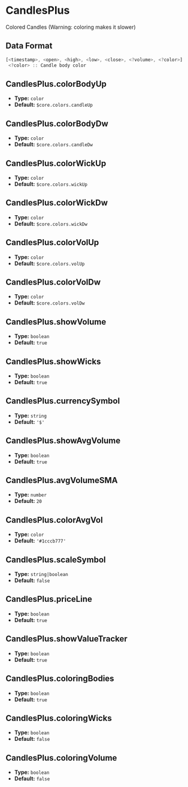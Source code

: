 # CandlesPlus

Colored Candles (Warning: coloring makes it slower)

## Data Format

```js
[<timestamp>, <open>, <high>, <low>, <close>, <?volume>, <?color>]
 <?color> :: Candle body color
```

## CandlesPlus.colorBodyUp
- **Type:** `color`
- **Default:** `$core.colors.candleUp`

## CandlesPlus.colorBodyDw
- **Type:** `color`
- **Default:** `$core.colors.candleDw`

## CandlesPlus.colorWickUp
- **Type:** `color`
- **Default:** `$core.colors.wickUp`

## CandlesPlus.colorWickDw
- **Type:** `color`
- **Default:** `$core.colors.wickDw`

## CandlesPlus.colorVolUp
- **Type:** `color`
- **Default:** `$core.colors.volUp`

## CandlesPlus.colorVolDw
- **Type:** `color`
- **Default:** `$core.colors.volDw`

## CandlesPlus.showVolume
- **Type:** `boolean`
- **Default:** `true`

## CandlesPlus.showWicks
- **Type:** `boolean`
- **Default:** `true`

## CandlesPlus.currencySymbol
- **Type:** `string`
- **Default:** `'$'`

## CandlesPlus.showAvgVolume
- **Type:** `boolean`
- **Default:** `true`

## CandlesPlus.avgVolumeSMA
- **Type:** `number`
- **Default:** `20`

## CandlesPlus.colorAvgVol
- **Type:** `color`
- **Default:** `'#1cccb777'`

## CandlesPlus.scaleSymbol
- **Type:** `string|boolean`
- **Default:** `false`

## CandlesPlus.priceLine
- **Type:** `boolean`
- **Default:** `true`

## CandlesPlus.showValueTracker
- **Type:** `boolean`
- **Default:** `true`

## CandlesPlus.coloringBodies
- **Type:** `boolean`
- **Default:** `true`

## CandlesPlus.coloringWicks
- **Type:** `boolean`
- **Default:** `false`

## CandlesPlus.coloringVolume
- **Type:** `boolean`
- **Default:** `false`

